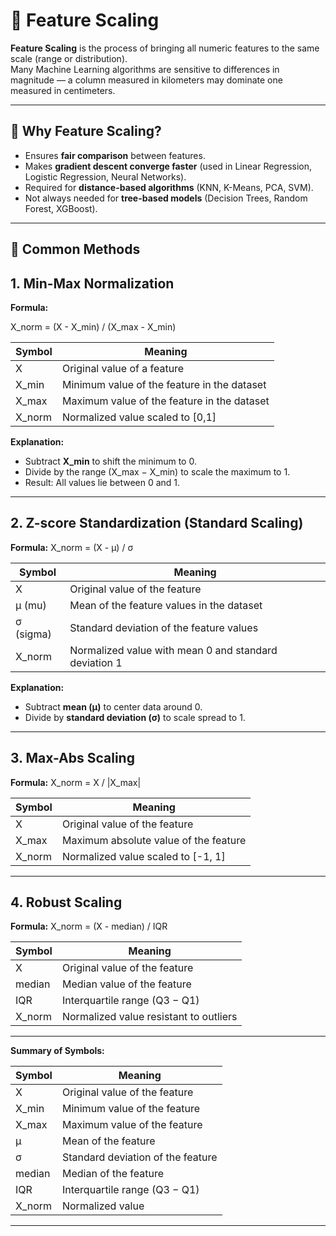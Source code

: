 # 📏 Feature Scaling

**Feature Scaling** is the process of bringing all numeric features to the same scale (range or distribution).  
Many Machine Learning algorithms are sensitive to differences in magnitude — a column measured in kilometers may dominate one measured in centimeters.  

---

## 🔹 Why Feature Scaling?
- Ensures **fair comparison** between features.  
- Makes **gradient descent converge faster** (used in Linear Regression, Logistic Regression, Neural Networks).  
- Required for **distance-based algorithms** (KNN, K-Means, PCA, SVM).  
- Not always needed for **tree-based models** (Decision Trees, Random Forest, XGBoost).  

---

## 🔹 Common Methods

## 1. Min-Max Normalization

**Formula:**

X_norm = (X - X_min) / (X_max - X_min)


| Symbol           | Meaning                                              |
|-----------------|------------------------------------------------------|
| X               | Original value of a feature                          |
| X_min           | Minimum value of the feature in the dataset         |
| X_max           | Maximum value of the feature in the dataset         |
| X_norm          | Normalized value scaled to [0,1]                    |

**Explanation:**  
- Subtract **X_min** to shift the minimum to 0.  
- Divide by the range (X_max − X_min) to scale the maximum to 1.  
- Result: All values lie between 0 and 1.

---

## 2. Z-score Standardization (Standard Scaling)

**Formula:**
X_norm = (X - μ) / σ

| Symbol           | Meaning                                              |
|-----------------|------------------------------------------------------|
| X               | Original value of the feature                          |
| μ (mu)          | Mean of the feature values in the dataset           |
| σ (sigma)       | Standard deviation of the feature values            |
| X_norm          | Normalized value with mean 0 and standard deviation 1|

**Explanation:**  
- Subtract **mean (μ)** to center data around 0.  
- Divide by **standard deviation (σ)** to scale spread to 1.  

---

## 3. Max-Abs Scaling

**Formula:**
X_norm = X / |X_max|


| Symbol           | Meaning                                              |
|-----------------|------------------------------------------------------|
| X               | Original value of the feature                          |
| X_max           | Maximum absolute value of the feature               |
| X_norm          | Normalized value scaled to [-1, 1]                  |

---

## 4. Robust Scaling

**Formula:**
X_norm = (X - median) / IQR


| Symbol           | Meaning                                              |
|-----------------|------------------------------------------------------|
| X               | Original value of the feature                          |
| median          | Median value of the feature                          |
| IQR             | Interquartile range (Q3 − Q1)                        |
| X_norm          | Normalized value resistant to outliers               |

---

**Summary of Symbols:**

| Symbol           | Meaning                                              |
|-----------------|------------------------------------------------------|
| X               | Original value of the feature                          |
| X_min           | Minimum value of the feature                           |
| X_max           | Maximum value of the feature                           |
| μ               | Mean of the feature                                    |
| σ               | Standard deviation of the feature                      |
| median          | Median of the feature                                   |
| IQR             | Interquartile range (Q3 − Q1)                          |
| X_norm          | Normalized value                                       |

----

